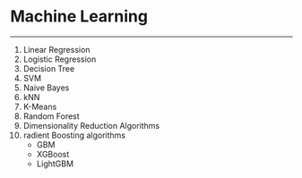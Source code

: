 # Machine Learning

---

1. Linear Regression
2. Logistic Regression
3. Decision Tree
4. SVM
5. Naive Bayes
6. kNN
7. K-Means
8. Random Forest
9. Dimensionality Reduction Algorithms
10. radient Boosting algorithms
    - GBM
    - XGBoost
    - LightGBM
